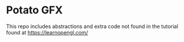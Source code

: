 # Potato GFX

This repo includes abstractions and extra code not found in the tutorial found at https://learnopengl.com/ 
